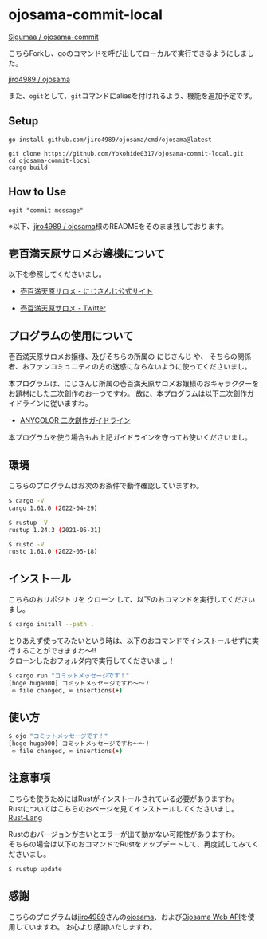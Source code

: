# ojosama-commit-local

[Sigumaa / ojosama-commit](https://github.com/Sigumaa/ojosama-commit)

こちらForkし、goのコマンドを呼び出してローカルで実行できるようにしました。

[jiro4989 / ojosama](https://github.com/jiro4989/ojosama)

また、`ogit`として、`git`コマンドにaliasを付けれるよう、機能を追加予定です。

## Setup

```
go install github.com/jiro4989/ojosama/cmd/ojosama@latest

git clone https://github.com/Yokohide0317/ojosama-commit-local.git
cd ojosama-commit-local
cargo build
```

## How to Use

```
ogit "commit message"
```

※以下、[jiro4989 / ojosama](https://github.com/jiro4989/ojosama)様のREADMEをそのまま残しております。

## 壱百満天原サロメお嬢様について

以下を参照してくださいまし。

- [壱百満天原サロメ - にじさんじ公式サイト](https://www.nijisanji.jp/members/salome-hyakumantenbara)

- [壱百満天原サロメ - Twitter](https://twitter.com/1000000lome)

## プログラムの使用について

壱百満天原サロメお嬢様、及びそちらの所属の にじさんじ や、 そちらの関係者、おファンコミュニティの方の迷惑にならないように使ってくださいまし。

本プログラムは、にじさんじ所属の壱百満天原サロメお嬢様のおキャラクターをお題材にした二次創作のお一つですわ。 故に、本プログラムは以下二次創作ガイドラインに従いますわ。

- [ANYCOLOR 二次創作ガイドライン](https://event.nijisanji.app/guidelines/)

本プログラムを使う場合もお上記ガイドラインを守ってお使いくださいまし。

## 環境

こちらのプログラムはお次のお条件で動作確認していますわ。

```bash
$ cargo -V
cargo 1.61.0 (2022-04-29)

$ rustup -V
rustup 1.24.3 (2021-05-31)

$ rustc -V
rustc 1.61.0 (2022-05-18)
```


## インストール

こちらのおリポジトリを クローン して、以下のおコマンドを実行してくださいまし。

```bash
$ cargo install --path .
```
とりあえず使ってみたいという時は、以下のおコマンドでインストールせずに実行することができますわ～‼  
クローンしたおフォルダ内で実行してくださいまし！  

```bash
$ cargo run "コミットメッセージです！"
[hoge huga000] コミットメッセージですわ～～！
 ∞ file changed, ∞ insertions(+)
```

## 使い方

```bash
$ ojo "コミットメッセージです！"
[hoge huga000] コミットメッセージですわ～～！
 ∞ file changed, ∞ insertions(+)
```


## 注意事項
こちらを使うためにはRustがインストールされている必要がありますわ。  
Rustについてはこちらのおページを見てインストールしてくださいまし。  
[Rust-Lang](https://www.rust-lang.org/learn)

Rustのおバージョンが古いとエラーが出て動かない可能性がありますわ。  
そちらの場合は以下のおコマンドでRustをアップデートして、再度試してみてくださいまし。  

```bash
$ rustup update
```


## 感謝

こちらのプログラムは[jiro4989](https://github.com/jiro4989)さんの[ojosama](https://github.com/jiro4989/ojosama)、および[Ojosama Web API](https://github.com/jiro4989/ojosama-web)を使用していますわ。
お心より感謝いたしますわ。
